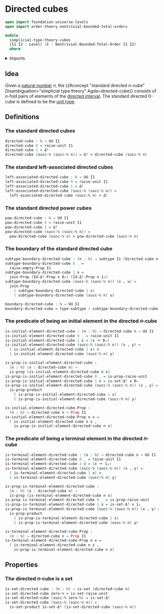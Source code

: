 # Directed cubes

```agda
open import foundation.universe-levels
open import order-theory.nontrivial-bounded-total-orders

module
  simplicial-type-theory.cubes
  {I1 I2 : Level} (I : Nontrivial-Bounded-Total-Order I1 I2)
  where
```

<details><summary>Imports</summary>

```agda
open import elementary-number-theory.natural-numbers

open import foundation.cartesian-product-types
open import foundation.contractible-types
open import foundation.dependent-pair-types
open import foundation.empty-types
open import foundation.function-types
open import foundation.identity-types
open import foundation.negated-equality
open import foundation.negation
open import foundation.propositions
open import foundation.sets
open import foundation.subtypes
open import foundation.unit-type
open import foundation.universe-levels

open import simplicial-type-theory.directed-interval I
open import simplicial-type-theory.inequality-directed-interval I

open import synthetic-homotopy-theory.joins-of-types
```

</details>

## Idea

Given a [natural number](elementary-number-theory.natural-numbers.md) 𝑛, the
{{#concept "standard directed 𝑛-cube" Disambiguation="simplicial type theory" Agda=directed-cube}}
consists of 𝑛-fold pairs of elements of the
[directed interval](simplicial-type-theory.directed-interval.md). The standard
directed 0-cube is defined to be the [unit type](foundation.unit-type.md).

## Definitions

### The standard directed cubes

```agda
directed-cube : ℕ → UU I1
directed-cube 0 = raise-unit I1
directed-cube 1 = Δ¹
directed-cube (succ-ℕ (succ-ℕ n)) = Δ¹ × directed-cube (succ-ℕ n)
```

### The standard left-associated directed cubes

```agda
left-associated-directed-cube : ℕ → UU I1
left-associated-directed-cube 0 = raise-unit I1
left-associated-directed-cube 1 = Δ¹
left-associated-directed-cube (succ-ℕ (succ-ℕ n)) =
  left-associated-directed-cube (succ-ℕ n) × Δ¹
```

### The standard directed power cubes

```agda
pow-directed-cube : ℕ → UU I1
pow-directed-cube 0 = raise-unit I1
pow-directed-cube 1 = Δ¹
pow-directed-cube (succ-ℕ (succ-ℕ n)) =
  pow-directed-cube (succ-ℕ n) × pow-directed-cube (succ-ℕ n)
```

### The boundary of the standard directed cube

```agda
subtype-boundary-directed-cube : (n : ℕ) → subtype I1 (directed-cube n)
subtype-boundary-directed-cube 0 _ =
  raise-empty-Prop I1
subtype-boundary-directed-cube 1 x =
  join-Prop (Id-Δ¹-Prop x 0▵) (Id-Δ¹-Prop x 1▵)
subtype-boundary-directed-cube (succ-ℕ (succ-ℕ n)) (x , u) =
  join-Prop
    ( subtype-boundary-directed-cube 1 x)
    ( subtype-boundary-directed-cube (succ-ℕ n) u)

boundary-directed-cube : ℕ → UU I1
boundary-directed-cube = type-subtype ∘ subtype-boundary-directed-cube
```

### The predicate of being an initial element in the directed 𝑛-cube

```agda
is-initial-element-directed-cube : (n : ℕ) → directed-cube n → UU I1
is-initial-element-directed-cube 0 _ = raise-unit I1
is-initial-element-directed-cube 1 x = (x ＝ 0▵)
is-initial-element-directed-cube (succ-ℕ (succ-ℕ n)) (x , y) =
  ( is-initial-element-directed-cube 1 x) ×
  ( is-initial-element-directed-cube (succ-ℕ n) y)

is-prop-is-initial-element-directed-cube :
  (n : ℕ) (x : directed-cube n) →
  is-prop (is-initial-element-directed-cube n x)
is-prop-is-initial-element-directed-cube 0 _ = is-prop-raise-unit
is-prop-is-initial-element-directed-cube 1 x = is-set-Δ¹ x 0▵
is-prop-is-initial-element-directed-cube (succ-ℕ (succ-ℕ n)) (x , y) =
  is-prop-product
    ( is-prop-is-initial-element-directed-cube 1 x)
    ( is-prop-is-initial-element-directed-cube (succ-ℕ n) y)

is-initial-element-directed-cube-Prop :
  (n : ℕ) → directed-cube n → Prop I1
is-initial-element-directed-cube-Prop n x =
  ( is-initial-element-directed-cube n x ,
    is-prop-is-initial-element-directed-cube n x)
```

### The predicate of being a terminal element in the directed 𝑛-cube

```agda
is-terminal-element-directed-cube : (n : ℕ) → directed-cube n → UU I1
is-terminal-element-directed-cube 0 _ = raise-unit I1
is-terminal-element-directed-cube 1 x = (x ＝ 1▵)
is-terminal-element-directed-cube (succ-ℕ (succ-ℕ n)) (x , y) =
  ( is-terminal-element-directed-cube 1 x) ×
  ( is-terminal-element-directed-cube (succ-ℕ n) y)

is-prop-is-terminal-element-directed-cube :
  (n : ℕ) (x : directed-cube n) →
  is-prop (is-terminal-element-directed-cube n x)
is-prop-is-terminal-element-directed-cube 0 _ = is-prop-raise-unit
is-prop-is-terminal-element-directed-cube 1 x = is-set-Δ¹ x 1▵
is-prop-is-terminal-element-directed-cube (succ-ℕ (succ-ℕ n)) (x , y) =
  is-prop-product
    ( is-prop-is-terminal-element-directed-cube 1 x)
    ( is-prop-is-terminal-element-directed-cube (succ-ℕ n) y)

is-terminal-element-directed-cube-Prop :
  (n : ℕ) → directed-cube n → Prop I1
is-terminal-element-directed-cube-Prop n x =
  ( is-terminal-element-directed-cube n x ,
    is-prop-is-terminal-element-directed-cube n x)
```

## Properties

### The directed 𝑛-cube is a set

```agda
is-set-directed-cube : (n : ℕ) → is-set (directed-cube n)
is-set-directed-cube zero-ℕ = is-set-raise-unit
is-set-directed-cube (succ-ℕ zero-ℕ) = is-set-Δ¹
is-set-directed-cube (succ-ℕ (succ-ℕ n)) =
  is-set-product is-set-Δ¹ (is-set-directed-cube (succ-ℕ n))
```
